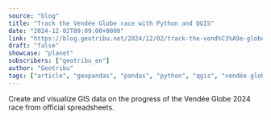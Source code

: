 ```yaml
---
source: "blog"
title: "Track the Vendée Globe race with Python and QGIS"
date: "2024-12-02T09:09:00+0000"
link: "https://blog.geotribu.net/2024/12/02/track-the-vend%C3%A9e-globe-race-with-python-and-qgis/?utm_source=rss-feed&utm_medium=RSS&utm_campaign=feed-syndication"
draft: "false"
showcase: "planet"
subscribers: ["geotribu_en"]
author: "Geotribu"
tags: ["article", "geopandas", "pandas", "python", "qgis", "vendée globe", "sailing"]
---
```


Create and visualize GIS data on the progress of the Vendée Globe 2024 race from official spreadsheets.
